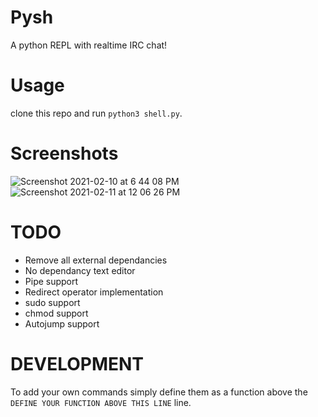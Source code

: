 # Pysh
A python REPL with realtime IRC chat!

# Usage 
clone this repo and run `python3 shell.py`.

# Screenshots

![Screenshot 2021-02-10 at 6 44 08 PM](https://user-images.githubusercontent.com/59250093/107514746-1125ed80-6bd0-11eb-917e-a8565de413e8.png)
![Screenshot 2021-02-11 at 12 06 26 PM](https://user-images.githubusercontent.com/59250093/107726269-68ca7300-6d0e-11eb-8c1d-d20beafb132d.png)

# TODO
- Remove all external dependancies
- No dependancy text editor
- Pipe support
- Redirect operator implementation
- sudo support
- chmod support  
- Autojump support

# DEVELOPMENT
To add your own commands simply define them as a function above the `DEFINE YOUR FUNCTION ABOVE THIS LINE` line.
